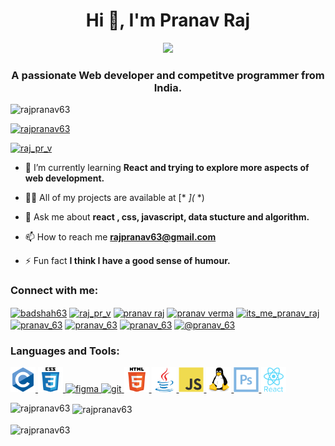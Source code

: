 
<h1 align="center">Hi 👋, I'm Pranav Raj</h1>
<div  align="center">
<img   src="https://lh3.googleusercontent.com/a-/AOh14GhihZ9-MlZ7btOAih6bdaxywUue1IBJTNUTMV-18rc=s360-p-rw-no" >
  </div>
<h3 align="center">A passionate Web developer and competitve programmer from India.</h3>

<p align="left"> <img src="https://komarev.com/ghpvc/?username=rajpranav63&label=Profile%20views&color=0e75b6&style=flat" alt="rajpranav63" /> </p>

<p align="left"> <a href="https://github.com/ryo-ma/github-profile-trophy"><img src="https://github-profile-trophy.vercel.app/?username=rajpranav63" alt="rajpranav63" /></a> </p>

<p align="left"> <a href="https://twitter.com/raj_pr_v" target="blank"><img src="https://img.shields.io/twitter/follow/raj_pr_v?logo=twitter&style=for-the-badge" alt="raj_pr_v" /></a> </p>

- 🌱 I’m currently learning **React and trying to explore more aspects of web development.**

- 👨‍💻 All of my projects are available at [* *](* *)

- 💬 Ask me about **react , css, javascript, data stucture and algorithm.**

- 📫 How to reach me **rajpranav63@gmail.com**

- ⚡ Fun fact **I think I have a good sense of humour.**

<h3 align="left">Connect with me:</h3>
<p align="left">
<a href="https://codepen.io/badshah63" target="blank"><img align="center" src="https://raw.githubusercontent.com/rahuldkjain/github-profile-readme-generator/master/src/images/icons/Social/codepen.svg" alt="badshah63" height="30" width="40" /></a>
<a href="https://twitter.com/raj_pr_v" target="blank"><img align="center" src="https://raw.githubusercontent.com/rahuldkjain/github-profile-readme-generator/master/src/images/icons/Social/twitter.svg" alt="raj_pr_v" height="30" width="40" /></a>
<a href="https://linkedin.com/in/pranav raj" target="blank"><img align="center" src="https://raw.githubusercontent.com/rahuldkjain/github-profile-readme-generator/master/src/images/icons/Social/linked-in-alt.svg" alt="pranav raj" height="30" width="40" /></a>
<a href="https://fb.com/pranav verma" target="blank"><img align="center" src="https://raw.githubusercontent.com/rahuldkjain/github-profile-readme-generator/master/src/images/icons/Social/facebook.svg" alt="pranav verma" height="30" width="40" /></a>
<a href="https://instagram.com/its_me_pranav_raj" target="blank"><img align="center" src="https://raw.githubusercontent.com/rahuldkjain/github-profile-readme-generator/master/src/images/icons/Social/instagram.svg" alt="its_me_pranav_raj" height="30" width="40" /></a>
<a href="https://www.codechef.com/users/pranav_63" target="blank"><img align="center" src="https://cdn.jsdelivr.net/npm/simple-icons@3.1.0/icons/codechef.svg" alt="pranav_63" height="30" width="40" /></a>
<a href="https://codeforces.com/profile/pranav_63" target="blank"><img align="center" src="https://cdn.jsdelivr.net/npm/simple-icons@3.0.1/icons/codeforces.svg" alt="pranav_63" height="30" width="40" /></a>
<a href="https://www.leetcode.com/pranav_63" target="blank"><img align="center" src="https://raw.githubusercontent.com/rahuldkjain/github-profile-readme-generator/master/src/images/icons/Social/leet-code.svg" alt="pranav_63" height="30" width="40" /></a>
<a href="https://www.hackerearth.com/@pranav_63" target="blank"><img align="center" src="https://raw.githubusercontent.com/rahuldkjain/github-profile-readme-generator/master/src/images/icons/Social/hackerearth.svg" alt="@pranav_63" height="30" width="40" /></a>
</p>

<h3 align="left">Languages and Tools:</h3>
<p align="left"> <a href="https://www.cprogramming.com/" target="_blank"> <img src="https://raw.githubusercontent.com/devicons/devicon/master/icons/c/c-original.svg" alt="c" width="40" height="40"/> </a> <a href="https://www.w3schools.com/css/" target="_blank"> <img src="https://raw.githubusercontent.com/devicons/devicon/master/icons/css3/css3-original-wordmark.svg" alt="css3" width="40" height="40"/> </a> <a href="https://www.figma.com/" target="_blank"> <img src="https://www.vectorlogo.zone/logos/figma/figma-icon.svg" alt="figma" width="40" height="40"/> </a> <a href="https://git-scm.com/" target="_blank"> <img src="https://www.vectorlogo.zone/logos/git-scm/git-scm-icon.svg" alt="git" width="40" height="40"/> </a> <a href="https://www.w3.org/html/" target="_blank"> <img src="https://raw.githubusercontent.com/devicons/devicon/master/icons/html5/html5-original-wordmark.svg" alt="html5" width="40" height="40"/> </a> <a href="https://www.java.com" target="_blank"> <img src="https://raw.githubusercontent.com/devicons/devicon/master/icons/java/java-original.svg" alt="java" width="40" height="40"/> </a> <a href="https://developer.mozilla.org/en-US/docs/Web/JavaScript" target="_blank"> <img src="https://raw.githubusercontent.com/devicons/devicon/master/icons/javascript/javascript-original.svg" alt="javascript" width="40" height="40"/> </a> <a href="https://www.linux.org/" target="_blank"> <img src="https://raw.githubusercontent.com/devicons/devicon/master/icons/linux/linux-original.svg" alt="linux" width="40" height="40"/> </a> <a href="https://www.photoshop.com/en" target="_blank"> <img src="https://raw.githubusercontent.com/devicons/devicon/master/icons/photoshop/photoshop-line.svg" alt="photoshop" width="40" height="40"/> </a> <a href="https://reactjs.org/" target="_blank"> <img src="https://raw.githubusercontent.com/devicons/devicon/master/icons/react/react-original-wordmark.svg" alt="react" width="40" height="40"/> </a> </p>

<p><img align="left" src="https://github-readme-stats.vercel.app/api/top-langs?username=rajpranav63&show_icons=true&locale=en&layout=compact" alt="rajpranav63" /></p>

<p>&nbsp;<img align="center" src="https://github-readme-stats.vercel.app/api?username=rajpranav63&show_icons=true&locale=en" alt="rajpranav63" /></p>

<p><img align="center" src="https://github-readme-streak-stats.herokuapp.com/?user=rajpranav63&" alt="rajpranav63" /></p>
